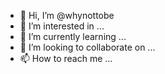 - 👋 Hi, I’m @whynottobe
- 👀 I’m interested in ...
- 🌱 I’m currently learning ...
- 💞️ I’m looking to collaborate on ...
- 📫 How to reach me ...

<!---
whynottobe/whynottobe is a ✨ special ✨ repository because its `README.md` (this file) appears on your GitHub profile.
You can click the Preview link to take a look at your changes.
--->
